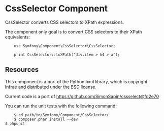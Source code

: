 CssSelector Component
=====================

CssSelector converts CSS selectors to XPath expressions.

The component only goal is to convert CSS selectors to their XPath
equivalents:

		use Symfony\Component\CssSelector\CssSelector;

		print CssSelector::toXPath('div.item > h4 > a');

Resources
---------

This component is a port of the Python lxml library, which is copyright Infrae
and distributed under the BSD license.

Current code is a port of https://github.com/SimonSapin/cssselect@fd2e70

You can run the unit tests with the following command:

		$ cd path/to/Symfony/Component/CssSelector/
		$ composer.phar install --dev
	$ phpunit

